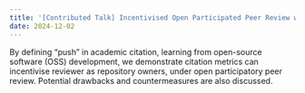 ```yaml
---
title: '[Contributed Talk] Incentivised Open Participated Peer Review without Rewarding'
date: 2024-12-02
---
```


By defining “push” in academic citation, learning from open-source software (OSS) development, we demonstrate citation metrics can incentivise reviewer as repository owners, under open participatory peer review. Potential drawbacks and countermeasures are also discussed.
